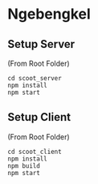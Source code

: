 # Ngebengkel

## Setup Server
(From Root Folder)
```
cd scoot_server
npm install
npm start
```

## Setup Client
(From Root Folder)
```
cd scoot_client
npm install
npm build
npm start
```